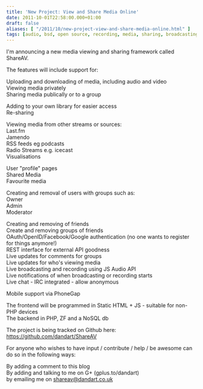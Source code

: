 ```yaml
---
title: 'New Project: View and Share Media Online'
date: 2011-10-01T22:58:00.000+01:00
draft: false
aliases: [ "/2011/10/new-project-view-and-share-media-online.html" ]
tags: [audio, bsd, open source, recording, media, sharing, broadcasting, mit, video, gpl, free software]
---
```


I'm announcing a new media viewing and sharing framework called ShareAV.  
  
The features will include support for:  
  
Uploading and downloading of media, including audio and video  
Viewing media privately  
Sharing media publically or to a group  
  
Adding to your own library for easier access  
Re-sharing  
  
Viewing media from other streams or sources:  
Last.fm  
Jamendo  
RSS feeds eg podcasts  
Radio Streams e.g. icecast  
Visualisations  
  
User "profile" pages  
Shared Media  
Favourite media  
  
Creating and removal of users with groups such as:  
Owner  
Admin  
Moderator  
  
Creating and removing of friends  
Create and removing groups of friends  
OAuth/OpenID/Facebook/Google authentication (no one wants to register for things anymore!)  
REST interface for external API goodness  
Live updates for comments for groups  
Live updates for who's viewing media  
Live broadcasting and recording using JS Audio API  
Live notifications of when broadcasting or recording starts  
Live chat - IRC integrated - allow anonymous  
  
Mobile support via PhoneGap  
  
The frontend will be programmed in Static HTML + JS - suitable for non-PHP devices  
The backend in PHP, ZF and a NoSQL db  
  
The project is being tracked on Github here: https://github.com/dandart/ShareAV  
  
For anyone who wishes to have input / contribute / help / be awesome can do so in the following ways:  
  
By adding a comment to this blog  
By adding and talking to me on G+ (gplus.to/dandart)  
by emailing me on shareav@dandart.co.uk